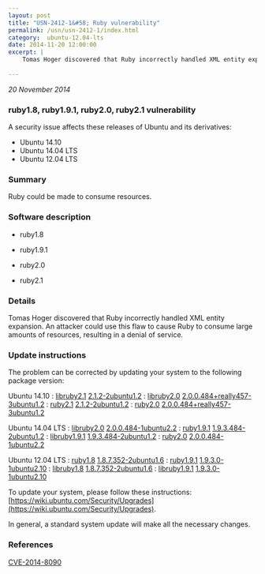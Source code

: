 ```yaml
---
layout: post
title: "USN-2412-1&#58; Ruby vulnerability"
permalink: /usn/usn-2412-1/index.html
category:  ubuntu-12.04-lts
date: 2014-11-20 12:00:00
excerpt: |
    Tomas Hoger discovered that Ruby incorrectly handled XML entity expansion. An attacker could use this flaw to cause Ruby to consume large amounts of resources, resulting in a denial of service. 
    
--- 
```

 
 

*20 November 2014*

### ruby1.8, ruby1.9.1, ruby2.0, ruby2.1 vulnerability

A security issue affects these releases of Ubuntu and its derivatives:

* Ubuntu 14.10
* Ubuntu 14.04 LTS
* Ubuntu 12.04 LTS

### Summary

Ruby could be made to consume resources. 

### Software description

* ruby1.8 

* ruby1.9.1 

* ruby2.0 

* ruby2.1 

### Details

Tomas Hoger discovered that Ruby incorrectly handled XML entity expansion. An attacker could use this flaw to cause Ruby to consume large amounts of resources, resulting in a denial of service. 

### Update instructions

The problem can be corrected by updating your system to the following package version:

Ubuntu 14.10
 : [libruby2.1](https://launchpad.net/ubuntu/+source/ruby2.1) <span> [2.1.2-2ubuntu1.2](https://launchpad.net/ubuntu/+source/ruby2.1/2.1.2-2ubuntu1.2) </span> 
 : [libruby2.0](https://launchpad.net/ubuntu/+source/ruby2.0) <span> [2.0.0.484+really457-3ubuntu1.2](https://launchpad.net/ubuntu/+source/ruby2.0/2.0.0.484+really457-3ubuntu1.2) </span> 
 : [ruby2.1](https://launchpad.net/ubuntu/+source/ruby2.1) <span> [2.1.2-2ubuntu1.2](https://launchpad.net/ubuntu/+source/ruby2.1/2.1.2-2ubuntu1.2) </span> 
 : [ruby2.0](https://launchpad.net/ubuntu/+source/ruby2.0) <span> [2.0.0.484+really457-3ubuntu1.2](https://launchpad.net/ubuntu/+source/ruby2.0/2.0.0.484+really457-3ubuntu1.2) </span> 

Ubuntu 14.04 LTS
 : [libruby2.0](https://launchpad.net/ubuntu/+source/ruby2.0) <span> [2.0.0.484-1ubuntu2.2](https://launchpad.net/ubuntu/+source/ruby2.0/2.0.0.484-1ubuntu2.2) </span> 
 : [ruby1.9.1](https://launchpad.net/ubuntu/+source/ruby1.9.1) <span> [1.9.3.484-2ubuntu1.2](https://launchpad.net/ubuntu/+source/ruby1.9.1/1.9.3.484-2ubuntu1.2) </span> 
 : [libruby1.9.1](https://launchpad.net/ubuntu/+source/ruby1.9.1) <span> [1.9.3.484-2ubuntu1.2](https://launchpad.net/ubuntu/+source/ruby1.9.1/1.9.3.484-2ubuntu1.2) </span> 
 : [ruby2.0](https://launchpad.net/ubuntu/+source/ruby2.0) <span> [2.0.0.484-1ubuntu2.2](https://launchpad.net/ubuntu/+source/ruby2.0/2.0.0.484-1ubuntu2.2) </span> 

Ubuntu 12.04 LTS
 : [ruby1.8](https://launchpad.net/ubuntu/+source/ruby1.8) <span> [1.8.7.352-2ubuntu1.6](https://launchpad.net/ubuntu/+source/ruby1.8/1.8.7.352-2ubuntu1.6) </span> 
 : [ruby1.9.1](https://launchpad.net/ubuntu/+source/ruby1.9.1) <span> [1.9.3.0-1ubuntu2.10](https://launchpad.net/ubuntu/+source/ruby1.9.1/1.9.3.0-1ubuntu2.10) </span> 
 : [libruby1.8](https://launchpad.net/ubuntu/+source/ruby1.8) <span> [1.8.7.352-2ubuntu1.6](https://launchpad.net/ubuntu/+source/ruby1.8/1.8.7.352-2ubuntu1.6) </span> 
 : [libruby1.9.1](https://launchpad.net/ubuntu/+source/ruby1.9.1) <span> [1.9.3.0-1ubuntu2.10](https://launchpad.net/ubuntu/+source/ruby1.9.1/1.9.3.0-1ubuntu2.10) </span> 

To update your system, please follow these instructions: [https://wiki.ubuntu.com/Security/Upgrades](https://wiki.ubuntu.com/Security/Upgrades).

In general, a standard system update will make all the necessary changes. 

### References

 
 [CVE-2014-8090](http://people.ubuntu.com/~ubuntu-security/cve/CVE-2014-8090)
 

